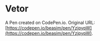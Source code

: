 # Vetor

A Pen created on CodePen.io. Original URL: [https://codepen.io/beasim/pen/YzjpypW](https://codepen.io/beasim/pen/YzjpypW).

